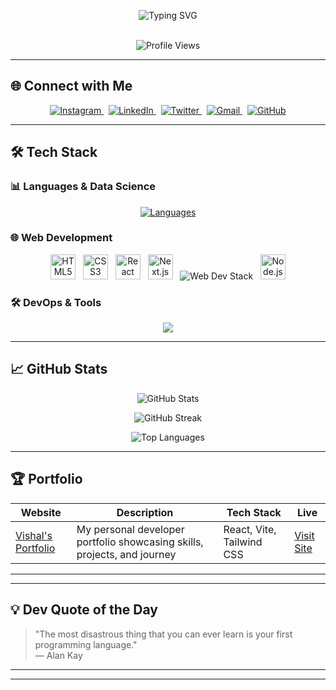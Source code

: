 

<div align="center">
 <p align="center">
  <img src="https://readme-typing-svg.herokuapp.com?font=Fira+Code&weight=600&size=24&duration=4000&pause=1000&color=22D3EE&center=true&vCenter=true&width=500&lines=Hi+there+👋,+I'm+Vishal+Devre;Full+Stack+Developer;+AI+%26+Data+Student+Engineer;2nd+Year+BTech+(AIDS);Open+Source+Contributor" alt="Typing SVG" />
</p>

  <br />
  <img src="https://komarev.com/ghpvc/?username=vishalganesh7&label=Profile+Views&color=blueviolet&style=flat" alt="Profile Views"/>
</div>

---

## 🌐 Connect with Me

<div align="center">
  <a href="https://instagram.com/vishall.1211" target="_blank">
    <img src="https://img.shields.io/badge/Instagram-%40vishall.1211-E4405F?logo=instagram&logoColor=white&style=for-the-badge" alt="Instagram"/>
  </a>&nbsp;
  <a href="https://www.linkedin.com/in/vishaldevre/" target="_blank">
    <img src="https://img.shields.io/badge/LinkedIn-Vishal's%20Linkedin-0077B5?logo=linkedin&logoColor=white&style=for-the-badge" alt="LinkedIn"/>
  </a>&nbsp;
  <a href="https://x.com/VishalDevre1211" target="_blank">
    <img src="https://img.shields.io/badge/Twitter-%40Visit_Twitter-1DA1F2?logo=twitter&logoColor=white&style=for-the-badge" alt="Twitter"/>
  </a>&nbsp;
  <a href="mailto:vishaldevre898@gmail.com">
    <img src="https://img.shields.io/badge/Email-go mail-D14836?logo=gmail&logoColor=white&style=for-the-badge" alt="Gmail"/>
  </a>&nbsp;
  <a href="https://github.com/Vishal-Devre" target="_blank">
    <img src="https://img.shields.io/badge/GitHub-vishaldevre-181717?logo=github&logoColor=white&style=for-the-badge" alt="GitHub"/>
  </a>
</div>

---

## 🛠️ Tech Stack

### 📊 Languages & Data Science

<p align="center">
  <a href="#"><img src="https://skillicons.dev/icons?i=python,java,javascript,typescript,cpp" alt="Languages" /></a>
</p>


### 🌐 Web Development

<div align="center">
  <img src="https://cdn.jsdelivr.net/gh/devicons/devicon/icons/html5/html5-original.svg" alt="HTML5" width="40" height="40"/>
  &nbsp;
  <img src="https://cdn.jsdelivr.net/gh/devicons/devicon/icons/css3/css3-original.svg" alt="CSS3" width="40" height="40"/>
  &nbsp;
  <img src="https://cdn.jsdelivr.net/gh/devicons/devicon/icons/react/react-original.svg" alt="React" width="40" height="40"/>
  &nbsp;
  <img src="https://cdn.jsdelivr.net/gh/devicons/devicon/icons/nextjs/nextjs-original.svg" alt="Next.js" width="40" height="40"/>
  &nbsp;
  <img src="https://skillicons.dev/icons?i=tailwind" alt="Web Dev Stack" />
  &nbsp;
  <img src="https://cdn.jsdelivr.net/gh/devicons/devicon/icons/nodejs/nodejs-original.svg" alt="Node.js" width="40" height="40"/>
</div>

### 🛠️ DevOps & Tools

<div align="center">
  <img src="https://skillicons.dev/icons?i=docker,aws,gcp,git,github,vscode" />
</div>

---
## 📈 GitHub Stats

<p align="center">
  <img src="https://github-readme-stats.vercel.app/api?username=Vishal-Devre&show_icons=true&theme=tokyonight&include_all_commits=true&count_private=true&hide_border=true" alt="GitHub Stats" />
</p>

<p align="center">
  <img src="https://github-readme-streak-stats-eight.vercel.app?user=Vishal-Devre&theme=tokyonight&hide_border=true" alt="GitHub Streak" />
</p>

<p align="center">
  <img src="https://github-readme-stats.vercel.app/api/top-langs/?username=Vishal-Devre&layout=compact&theme=tokyonight&langs_count=10&hide_border=true" alt="Top Languages" />
</p>


---
## 🏆 Portfolio

| Website | Description | Tech Stack | Live |
|--------|-------------|------------|------|
| [Vishal's Portfolio](https://portfoliovd-five.vercel.app) | My personal developer portfolio showcasing skills, projects, and journey | React, Vite, Tailwind CSS | [Visit Site](https://portfoliovd.vercel.app) |

---
---

## 💡 Dev Quote of the Day

> "The most disastrous thing that you can ever learn is your first programming language."  
> — Alan Kay

---

<!--## 🔥 Recent Activity-->
<!--START_SECTION:activity-->
<!--END_SECTION:activity-->

---

<!--## 🎯 Currently Working On-->

<!--```diff-->
<!--+ Building an AI-powered recommendation engine-->
<!--! Optimizing neural network performance-->
<!--# Learning Kubernetes for cloud deployments-->
